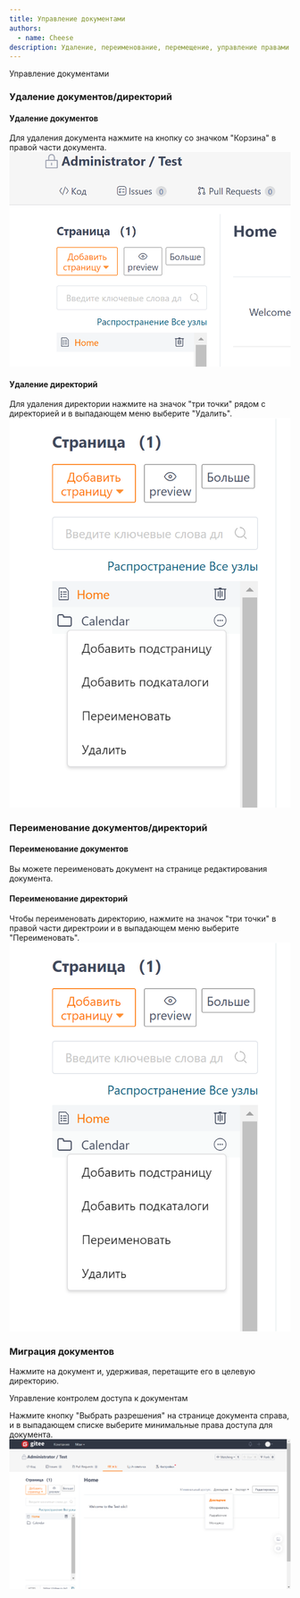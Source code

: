 ```yaml
---
title: Управление документами
authors:
  - name: Cheese
description: Удаление, переименование, перемещение, управление правами доступа к Wiki-документам
---
```


Управление документами

### Удаление документов/директорий

#### Удаление документов

Для удаления документа нажмите на кнопку со значком "Корзина" в правой части документа.
![Описание изображения](assets/image12.png)

#### Удаление директорий

Для удаления директории нажмите на значок "три точки" рядом с директорией и в выпадающем меню выберите "Удалить".
![Описание изображения](assets/image13.png)
### Переименование документов/директорий

#### Переименование документов

Вы можете переименовать документ на странице редактирования документа.

#### Переименование директорий

Чтобы переименовать директорию, нажмите на значок "три точки" в правой части директроии и в выпадающем меню выберите "Переименовать".
![Описание изображения](assets/image14.png)

### Миграция документов

Нажмите на документ и, удерживая, перетащите его в целевую директорию.

Управление контролем доступа к документам

Нажмите кнопку "Выбрать разрешения" на странице документа справа, и в выпадающем списке выберите минимальные права доступа для документа.
![Описание изображения](assets/image15.png)